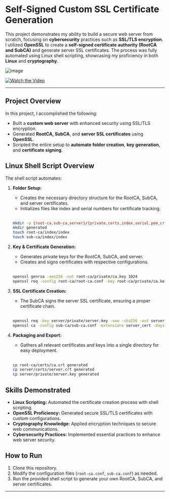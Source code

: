 # Self-Signed Custom SSL Certificate Generation

This project demonstrates my ability to build a secure web server from scratch, focusing on **cybersecurity** practices such as **SSL/TLS encryption**. I utilized **OpenSSL** to create a **self-signed certificate authority (RootCA and SubCA)** and generate server SSL certificates. The process was fully automated using Linux shell scripting, showcasing my proficiency in both **Linux** and **cryptography**.

![image](https://github.com/user-attachments/assets/ccf99cf7-d6d2-430b-acb2-72ddf119d501)


[![Watch the Video](https://img.shields.io/badge/Watch-Video-red?style=for-the-badge)](https://www.youtube.com/watch?v=2AdqcC8hQNI)

---

## Project Overview

In this project, I accomplished the following:

- Built a **custom web server** with enhanced security using SSL/TLS encryption.
- Generated **RootCA, SubCA**, and **server SSL certificates** using **OpenSSL**.
- Scripted the entire setup to **automate folder creation**, **key generation**, and **certificate signing**.

## Linux Shell Script Overview

The shell script automates:

1. **Folder Setup:**

   - Creates the necessary directory structure for the RootCA, SubCA, and server certificates.
   - Initializes files like index and serial numbers for certificate tracking.
  
   <br>

   ```bash
   mkdir -p {root-ca,sub-ca,server}/{private,certs,index,serial,pem,crl,csr}
   mkdir generated
   touch root-ca/index/index
   touch sub-ca/index/index
   ```

1. **Key & Certificate Generation:**

   - Generates private keys for the RootCA, SubCA, and server.
   - Creates and signs certificates with respective configurations.
  
   <br>

   ```bash
   openssl genrsa -aes256 -out root-ca/private/ca.key 1024
   openssl req -config root-ca/root-ca.conf -key root-ca/private/ca.key -new -x509 -days 7305 -sha256 -extensions v3_ca -out root-ca/certs/ca.crt
   ```

2. **SSL Certificate Creation:**

   - The SubCA signs the server SSL certificate, ensuring a proper certificate chain.
  
   <br>

   ```bash
   openssl req -key server/private/server.key -new -sha256 -out server/csr/server.csr
   openssl ca -config sub-ca/sub-ca.conf -extensions server_cert -days 365 -notext -in server/csr/server.csr -out server/certs/server.crt
   ```

3. **Packaging and Export:**

   - Gathers all relevant certificates and keys into a single directory for easy deployment.

   <br>

   ```bash
   cp root-ca/certs/ca.crt generated
   cp server/certs/server.crt generated
   cp server/private/server.key generated
   ```


## Skills Demonstrated

- **Linux Scripting:** Automated the certificate creation process with shell scripting.
- **OpenSSL Proficiency:** Generated secure SSL/TLS certificates with custom configurations.
- **Cryptography Knowledge:** Applied encryption techniques to secure web communications.
- **Cybersecurity Practices:** Implemented essential practices to enhance web server security.

## How to Run

1. Clone this repository.
2. Modify the configuration files (`root-ca.conf`, `sub-ca.conf`) as needed.
3. Run the provided shell script to generate your own RootCA, SubCA, and server certificates.

---


